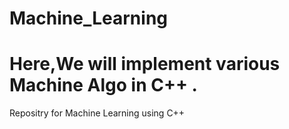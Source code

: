 # Machine_Learning

# Here,We will implement various Machine Algo in C++ .
Repositry for Machine Learning using C++
